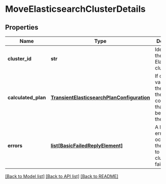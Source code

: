 # MoveElasticsearchClusterDetails

## Properties
Name | Type | Description | Notes
------------ | ------------- | ------------- | -------------
**cluster_id** | **str** | Identifier for the Elasticsearch cluster. | [optional] 
**calculated_plan** | [**TransientElasticsearchPlanConfiguration**](TransientElasticsearchPlanConfiguration.md) | If only validating the move, then the plan configuration that would be applied to the cluster. | [optional] 
**errors** | [**list[BasicFailedReplyElement]**](BasicFailedReplyElement.md) | A list of errors that occurred if the attempt to move the cluster failed. | [optional] 

[[Back to Model list]](../README.md#documentation-for-models) [[Back to API list]](../README.md#documentation-for-api-endpoints) [[Back to README]](../README.md)


